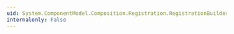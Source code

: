 ```yaml
---
uid: System.ComponentModel.Composition.Registration.RegistrationBuilder.ForType(System.Type)
internalonly: False
---
```

